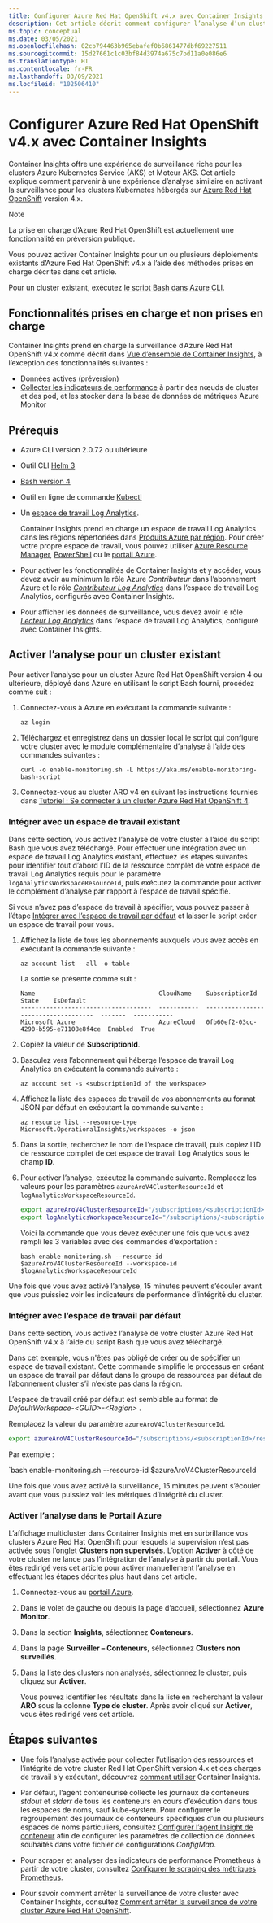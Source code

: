 ```yaml
---
title: Configurer Azure Red Hat OpenShift v4.x avec Container Insights | Microsoft Docs
description: Cet article décrit comment configurer l’analyse d’un cluster Kubernetes avec Azure Monitor, hébergé sur Azure Red Hat OpenShift version 4 ou ultérieure.
ms.topic: conceptual
ms.date: 03/05/2021
ms.openlocfilehash: 02cb794463b965ebafef0b6861477dbf69227511
ms.sourcegitcommit: 15d27661c1c03bf84d3974a675c7bd11a0e086e6
ms.translationtype: HT
ms.contentlocale: fr-FR
ms.lasthandoff: 03/09/2021
ms.locfileid: "102506410"
---
```

# <a name="configure-azure-red-hat-openshift-v4x-with-container-insights"></a>Configurer Azure Red Hat OpenShift v4.x avec Container Insights

Container Insights offre une expérience de surveillance riche pour les clusters Azure Kubernetes Service (AKS) et Moteur AKS. Cet article explique comment parvenir à une expérience d’analyse similaire en activant la surveillance pour les clusters Kubernetes hébergés sur [Azure Red Hat OpenShift](../../openshift/intro-openshift.md) version 4.x.

>[!NOTE]
>La prise en charge d’Azure Red Hat OpenShift est actuellement une fonctionnalité en préversion publique.
>

Vous pouvez activer Container Insights pour un ou plusieurs déploiements existants d’Azure Red Hat OpenShift v4.x à l’aide des méthodes prises en charge décrites dans cet article.

Pour un cluster existant, exécutez [le script Bash dans Azure CLI](/cli/azure/openshift#az-openshift-create&preserve-view=true).

## <a name="supported-and-unsupported-features"></a>Fonctionnalités prises en charge et non prises en charge

Container Insights prend en charge la surveillance d’Azure Red Hat OpenShift v4.x comme décrit dans [Vue d’ensemble de Container Insights](container-insights-overview.md), à l’exception des fonctionnalités suivantes :

- Données actives (préversion)
- [Collecter les indicateurs de performance](container-insights-update-metrics.md) à partir des nœuds de cluster et des pod, et les stocker dans la base de données de métriques Azure Monitor

## <a name="prerequisites"></a>Prérequis

- Azure CLI version 2.0.72 ou ultérieure  

- Outil CLI [Helm 3](https://helm.sh/docs/intro/install/)

- [Bash version 4](https://www.gnu.org/software/bash/)

- Outil en ligne de commande [Kubectl](https://kubernetes.io/docs/tasks/tools/install-kubectl/)

- Un [espace de travail Log Analytics](../logs/design-logs-deployment.md).

    Container Insights prend en charge un espace de travail Log Analytics dans les régions répertoriées dans [Produits Azure par région](https://azure.microsoft.com/global-infrastructure/services/?regions=all&products=monitor). Pour créer votre propre espace de travail, vous pouvez utiliser [Azure Resource Manager](../logs/resource-manager-workspace.md), [PowerShell](../logs/powershell-sample-create-workspace.md?toc=%2fpowershell%2fmodule%2ftoc.json) ou le [portail Azure](../logs/quick-create-workspace.md).

- Pour activer les fonctionnalités de Container Insights et y accéder, vous devez avoir au minimum le rôle Azure *Contributeur* dans l’abonnement Azure et le rôle [*Contributeur Log Analytics*](../logs/manage-access.md#manage-access-using-azure-permissions) dans l’espace de travail Log Analytics, configurés avec Container Insights.

- Pour afficher les données de surveillance, vous devez avoir le rôle [*Lecteur Log Analytics*](../logs/manage-access.md#manage-access-using-azure-permissions) dans l’espace de travail Log Analytics, configuré avec Container Insights.

## <a name="enable-monitoring-for-an-existing-cluster"></a>Activer l’analyse pour un cluster existant

Pour activer l’analyse pour un cluster Azure Red Hat OpenShift version 4 ou ultérieure, déployé dans Azure en utilisant le script Bash fourni, procédez comme suit :

1. Connectez-vous à Azure en exécutant la commande suivante :

    ```azurecli
    az login
    ```

1. Téléchargez et enregistrez dans un dossier local le script qui configure votre cluster avec le module complémentaire d’analyse à l’aide des commandes suivantes :

    `curl -o enable-monitoring.sh -L https://aka.ms/enable-monitoring-bash-script`

1. Connectez-vous au cluster ARO v4 en suivant les instructions fournies dans [Tutoriel : Se connecter à un cluster Azure Red Hat OpenShift 4](../../openshift/tutorial-connect-cluster.md).


### <a name="integrate-with-an-existing-workspace"></a>Intégrer avec un espace de travail existant

Dans cette section, vous activez l’analyse de votre cluster à l’aide du script Bash que vous avez téléchargé. Pour effectuer une intégration avec un espace de travail Log Analytics existant, effectuez les étapes suivantes pour identifier tout d’abord l’ID de la ressource complet de votre espace de travail Log Analytics requis pour le paramètre `logAnalyticsWorkspaceResourceId`, puis exécutez la commande pour activer le complément d’analyse par rapport à l’espace de travail spécifié.

Si vous n’avez pas d’espace de travail à spécifier, vous pouvez passer à l’étape [ Intégrer avec l’espace de travail par défaut](#integrate-with-the-default-workspace) et laisser le script créer un espace de travail pour vous.

1. Affichez la liste de tous les abonnements auxquels vous avez accès en exécutant la commande suivante :

    ```azurecli
    az account list --all -o table
    ```

    La sortie se présente comme suit :

    ```azurecli
    Name                                  CloudName    SubscriptionId                        State    IsDefault
    ------------------------------------  -----------  ------------------------------------  -------  -----------
    Microsoft Azure                       AzureCloud   0fb60ef2-03cc-4290-b595-e71108e8f4ce  Enabled  True
    ```

1. Copiez la valeur de **SubscriptionId**.

1. Basculez vers l’abonnement qui héberge l’espace de travail Log Analytics en exécutant la commande suivante :

    ```azurecli
    az account set -s <subscriptionId of the workspace>
    ```

1. Affichez la liste des espaces de travail de vos abonnements au format JSON par défaut en exécutant la commande suivante :

    ```
    az resource list --resource-type Microsoft.OperationalInsights/workspaces -o json
    ```

1. Dans la sortie, recherchez le nom de l’espace de travail, puis copiez l’ID de ressource complet de cet espace de travail Log Analytics sous le champ **ID**.

1. Pour activer l’analyse, exécutez la commande suivante. Remplacez les valeurs pour les paramètres `azureAroV4ClusterResourceId` et `logAnalyticsWorkspaceResourceId`.

    ```bash
    export azureAroV4ClusterResourceId="/subscriptions/<subscriptionId>/resourceGroups/<resourceGroupName>/providers/Microsoft.RedHatOpenShift/OpenShiftClusters/<clusterName>"
    export logAnalyticsWorkspaceResourceId="/subscriptions/<subscriptionId>/resourceGroups/<resourceGroupName>/providers/microsoft.operationalinsights/workspaces/<workspaceName>" 
    ```

    Voici la commande que vous devez exécuter une fois que vous avez rempli les 3 variables avec des commandes d’exportation :

    `bash enable-monitoring.sh --resource-id $azureAroV4ClusterResourceId --workspace-id $logAnalyticsWorkspaceResourceId`

Une fois que vous avez activé l’analyse, 15 minutes peuvent s’écouler avant que vous puissiez voir les indicateurs de performance d’intégrité du cluster.

### <a name="integrate-with-the-default-workspace"></a>Intégrer avec l’espace de travail par défaut

Dans cette section, vous activez l’analyse de votre cluster Azure Red Hat OpenShift v4.x à l’aide du script Bash que vous avez téléchargé.

Dans cet exemple, vous n'êtes pas obligé de créer ou de spécifier un espace de travail existant. Cette commande simplifie le processus en créant un espace de travail par défaut dans le groupe de ressources par défaut de l’abonnement cluster s’il n’existe pas dans la région.

L’espace de travail créé par défaut est semblable au format de *DefaultWorkspace-\<GUID>-\<Region>* .  

Remplacez la valeur du paramètre `azureAroV4ClusterResourceId`.

```bash
export azureAroV4ClusterResourceId="/subscriptions/<subscriptionId>/resourceGroups/<resourceGroupName>/providers/Microsoft.RedHatOpenShift/OpenShiftClusters/<clusterName>"
```

Par exemple :

`bash enable-monitoring.sh --resource-id $azureAroV4ClusterResourceId 

Une fois que vous avez activé la surveillance, 15 minutes peuvent s’écouler avant que vous puissiez voir les métriques d’intégrité du cluster.

### <a name="enable-monitoring-from-the-azure-portal"></a>Activer l’analyse dans le Portail Azure

L’affichage multicluster dans Container Insights met en surbrillance vos clusters Azure Red Hat OpenShift pour lesquels la supervision n’est pas activée sous l’onglet **Clusters non supervisés**. L’option **Activer** à côté de votre cluster ne lance pas l’intégration de l’analyse à partir du portail. Vous êtes redirigé vers cet article pour activer manuellement l’analyse en effectuant les étapes décrites plus haut dans cet article.

1. Connectez-vous au [portail Azure](https://portal.azure.com).

1. Dans le volet de gauche ou depuis la page d’accueil, sélectionnez **Azure Monitor**.

1. Dans la section **Insights**, sélectionnez **Conteneurs**.

1. Dans la page **Surveiller – Conteneurs**, sélectionnez **Clusters non surveillés**.

1. Dans la liste des clusters non analysés, sélectionnez le cluster, puis cliquez sur **Activer**.

    Vous pouvez identifier les résultats dans la liste en recherchant la valeur **ARO** sous la colonne **Type de cluster**. Après avoir cliqué sur **Activer**, vous êtes redirigé vers cet article.

## <a name="next-steps"></a>Étapes suivantes

- Une fois l’analyse activée pour collecter l’utilisation des ressources et l’intégrité de votre cluster Red Hat OpenShift version 4.x et des charges de travail s’y exécutant, découvrez [comment utiliser](container-insights-analyze.md) Container Insights.

- Par défaut, l’agent conteneurisé collecte les journaux de conteneurs *stdout* et *stderr* de tous les conteneurs en cours d’exécution dans tous les espaces de noms, sauf kube-system. Pour configurer le regroupement des journaux de conteneurs spécifiques d’un ou plusieurs espaces de noms particuliers, consultez [Configurer l’agent Insight de conteneur](container-insights-agent-config.md) afin de configurer les paramètres de collection de données souhaités dans votre fichier de configurations *ConfigMap*.

- Pour scraper et analyser des indicateurs de performance Prometheus à partir de votre cluster, consultez [Configurer le scraping des métriques Prometheus](container-insights-prometheus-integration.md).

- Pour savoir comment arrêter la surveillance de votre cluster avec Container Insights, consultez [Comment arrêter la surveillance de votre cluster Azure Red Hat OpenShift](./container-insights-optout-openshift-v3.md).

